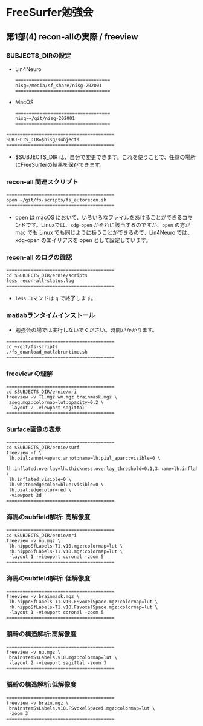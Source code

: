 # FreeSurfer勉強会

## 第1部(4) recon-allの実際 / freeview

### SUBJECTS_DIRの設定

- Lin4Neuro

	```
	===================================
	nisg=/media/sf_share/nisg-202001
	===================================
	```

- MacOS

	```
	===================================
	nisg=~/git/nisg-202001
	===================================
	```


```
========================================
SUBJECTS_DIR=$nisg/subjects
========================================
```

- $SUBJECTS_DIR は、自分で変更できます。これを使うことで、任意の場所にFreeSurferの結果を保存できます。


### recon-all 関連スクリプト

```
========================================
open ~/git/fs-scripts/fs_autorecon.sh
========================================
```

- open は macOS において、いろいろなファイルをあけることができるコマンドです。Linuxでは、`xdg-open` がそれに該当するのですが、`open` の方が mac でも Linux でも同じように扱うことができるので、Lin4Neuro では、xdg-open のエイリアスを open として設定しています。

### recon-all のログの確認

```
========================================
cd $SUBJECTS_DIR/ernie/scripts
less recon-all-status.log
========================================
```

- `less` コマンドは `q` で終了します。


### matlabランタイムインストール

- 勉強会の場では実行しないでください。時間がかかります。

```
========================================
cd ~/git/fs-scripts
./fs_download_matlabruntime.sh
========================================
```


### freeview の理解

```
========================================
cd $SUBJECTS_DIR/ernie/mri
freeview -v T1.mgz wm.mgz brainmask.mgz \
 aseg.mgz:colormap=lut:opacity=0.2 \
 -layout 2 -viewport sagittal
========================================
```


### Surface画像の表示

```
========================================
cd $SUBJECTS_DIR/ernie/surf
freeview -f \
 lh.pial:annot=aparc.annot:name=lh.pial_aparc:visible=0 \
 lh.inflated:overlay=lh.thickness:overlay_threshold=0.1,3:name=lh.inflated_thickness:visible=0 \
 lh.inflated:visible=0 \
 lh.white:edgecolor=blue:visible=0 \
 lh.pial:edgecolor=red \
 -viewport 3d
========================================
```


### 海馬のsubfield解析: 高解像度

```
========================================
cd $SUBJECTS_DIR/ernie/mri
freeview -v nu.mgz \
 lh.hippoSfLabels-T1.v10.mgz:colormap=lut \
 rh.hippoSfLabels-T1.v10.mgz:colormap=lut \
 -layout 1 -viewport coronal -zoom 5
========================================
```


### 海馬のsubfield解析: 低解像度

```
========================================
freeview -v brainmask.mgz \
 lh.hippoSfLabels-T1.v10.FSvoxelSpace.mgz:colormap=lut \
 rh.hippoSfLabels-T1.v10.FsvoxelSpace.mgz:colormap=lut \
 -layout 1 -viewport coronal -zoom 5
========================================
```


### 脳幹の構造解析:高解像度

```
========================================
freeview -v nu.mgz \
 brainstemSsLabels.v10.mgz:colormap=lut \
 -layout 2 -viewport sagittal -zoom 3
========================================
```


### 脳幹の構造解析:低解像度

```
========================================
freeview -v brain.mgz \
 brainstemSsLabels.v10.FSvoxelSpacei.mgz:colormap=lut \
 -zoom 3
========================================
```

